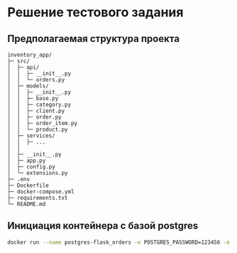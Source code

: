 # Решение тестового задания

## Предполагаемая структура проекта

```
inventory_app/
├─ src/
│  ├─ api/
│  │  ├─ __init__.py
│  │  └─ orders.py
│  ├─ models/
│  │  ├─ __init__.py
│  │  ├─ base.py
│  │  ├─ category.py
│  │  ├─ client.py
│  │  ├─ order.py
│  │  ├─ order_item.py 
│  │  └─ product.py
│  ├─ services/
│  │  ├─ ...
│  │
│  ├─ __init__.py
│  ├─ app.py
│  ├─ config.py
│  └─ extensions.py
├─ .env
├─ Dockerfile
├─ docker-compose.yml
├─ requirements.txt
└─ README.md
```
## Инициация контейнера с базой postgres
```bash
docker run --name postgres-flask_orders -e POSTGRES_PASSWORD=123456 -e POSTGRES_DB=flask_orders -d -p 5440:5432 postgres:latest
```
